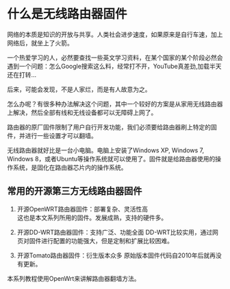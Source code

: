 什么是无线路由器固件
===============

网络的本质是知识的开放与共享。人类社会进步速度，如果原来是自行车速，加上网络后，就坐上了火箭。

一个热爱学习的人，必然要查找一些英文学习资料，在某个国家的某个阶段必然会遇到一个问题：怎么Google搜索这么料，经常打不开，YouTube真差劲,加载半天还在打转...

后来，可能会发现，不是人家烂，而是有人故意为之。

怎么办呢？有很多种办法解决这个问题，其中一个较好的方案是从家用无线路由器上解决，然后全部有线和无线设备都可以无障碍上网了。

路由器的原厂固件限制了用户自行开发功能，我们必须要给路由器刷上特定的固件，并进行一些设置才可以翻墙。

无线路由器就好比是一台小电脑。电脑上安装了Windows XP, Windows 7, Windows 8，或者Ubuntu等操作系统就可以使用了。固件就是给路由器使用的操作系统，是固化在路由器芯片内的操作系统。

## 常用的开源第三方无线路由器固件

1. 开源OpenWRT路由器固件：部署复杂、灵活性高  
这也是本文系列所用的固件。发展成熟，支持的硬件多。

2. 开源DD-WRT路由器固件：支持广泛、功能全面
DD-WRT比较实用，通过网页对固件进行配置的功能强大，但是定制和扩展比较困难。

3. 开源Tomato路由器固件：衍生版本众多
原始版本固件代码自2010年后就再没有更新。

本系列教程使用OpenWrt来讲解路由器翻墙方法。